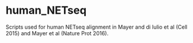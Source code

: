 # human_NETseq
Scripts used for human NETseq alignment in Mayer and di Iulio et al (Cell 2015) and Mayer et al (Nature Prot 2016).
